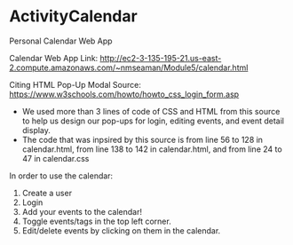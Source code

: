 # ActivityCalendar
Personal Calendar Web App

Calendar Web App Link: http://ec2-3-135-195-21.us-east-2.compute.amazonaws.com/~nmseaman/Module5/calendar.html

Citing HTML Pop-Up Modal Source: https://www.w3schools.com/howto/howto_css_login_form.asp
- We used more than 3 lines of code of CSS and HTML from this source to help us design our pop-ups for login, editing events, and event detail display.
- The code that was inpsired by this source is from line 56 to 128 in calendar.html, from line 138 to 142 in calendar.html, and from line 24 to 47 in calendar.css

In order to use the calendar:
1. Create a user
2. Login
3. Add your events to the calendar!
4. Toggle events/tags in the top left corner.
5. Edit/delete events by clicking on them in the calendar.